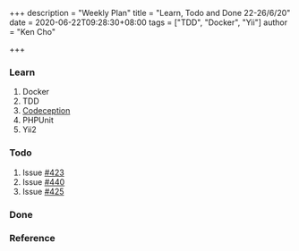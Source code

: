 +++
description = "Weekly Plan"
title = "Learn, Todo and Done 22-26/6/20"
date = 2020-06-22T09:28:30+08:00
tags = ["TDD", "Docker", "Yii"]
author = "Ken Cho"

+++
### Learn
1. Docker    
2. TDD
3. [Codeception](https://codeception.com/quickstart)
4. PHPUnit
5. Yii2

### Todo
1. Issue [#423](https://github.com/gigascience/gigadb-website/issues/423)
2. Issue [#440](https://github.com/gigascience/gigadb-website/issues/440)
3. Issue [#425](https://github.com/gigascience/gigadb-website/issues/425)


### Done



### Reference


